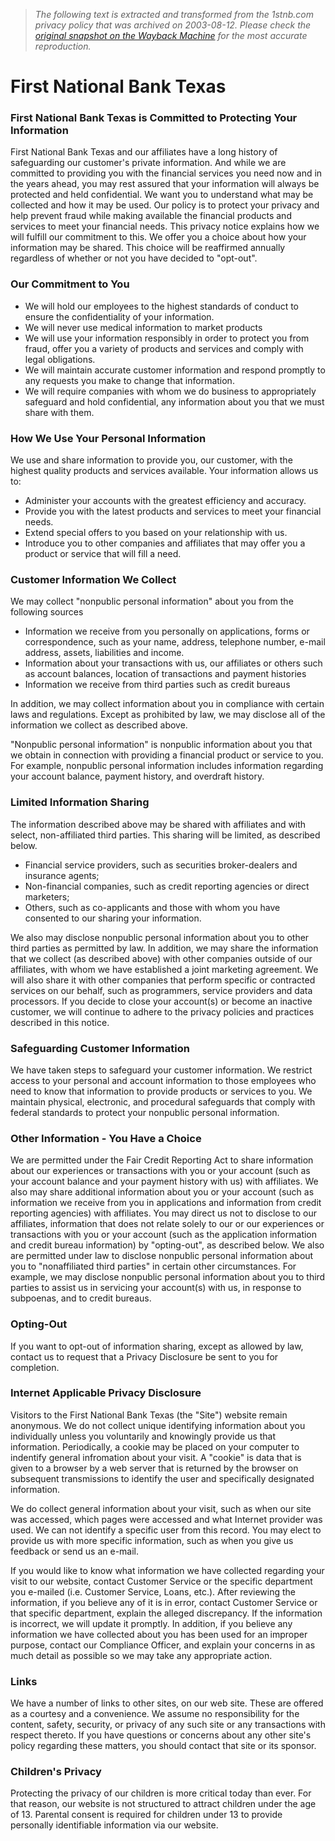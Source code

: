 > *The following text is extracted and transformed from the 1stnb.com privacy policy that was archived on 2003-08-12. Please check the [original snapshot on the Wayback Machine](https://web.archive.org/web/20030812012545id_/http%3A//1stnb.com/general/privacy.php) for the most accurate reproduction.*

# First National Bank Texas

### First National Bank Texas is Committed to Protecting Your Information

First National Bank Texas and our affiliates have a long history of safeguarding our customer's private information. And while we are committed to providing you with the financial services you need now and in the years ahead, you may rest assured that your information will always be protected and held confidential. We want you to understand what may be collected and how it may be used. Our policy is to protect your privacy and help prevent fraud while making available the financial products and services to meet your financial needs. This privacy notice explains how we will fulfill our commitment to this. We offer you a choice about how your information may be shared. This choice will be reaffirmed annually regardless of whether or not you have decided to "opt-out". 

### Our Commitment to You 

  * We will hold our employees to the highest standards of conduct to ensure the confidentiality of your information.
  * We will never use medical information to market products
  * We will use your information responsibly in order to protect you from fraud, offer you a variety of products and services and comply with legal obligations.
  * We will maintain accurate customer information and respond promptly to any requests you make to change that information.
  * We will require companies with whom we do business to appropriately safeguard and hold confidential, any information about you that we must share with them.



### How We Use Your Personal Information

We use and share information to provide you, our customer, with the highest quality products and services available. Your information allows us to: 

  * Administer your accounts with the greatest efficiency and accuracy.
  * Provide you with the latest products and services to meet your financial needs.
  * Extend special offers to you based on your relationship with us.
  * Introduce you to other companies and affiliates that may offer you a product or service that will fill a need.



### Customer Information We Collect

We may collect "nonpublic personal information" about you from the following sources 

  * Information we receive from you personally on applications, forms or correspondence, such as your name, address, telephone number, e-mail address, assets, liabilities and income.
  * Information about your transactions with us, our affiliates or others such as account balances, location of transactions and payment histories
  * Information we receive from third parties such as credit bureaus



In addition, we may collect information about you in compliance with certain laws and regulations. Except as prohibited by law, we may disclose all of the information we collect as described above. 

"Nonpublic personal information" is nonpublic information about you that we obtain in connection with providing a financial product or service to you. For example, nonpublic personal information includes information regarding your account balance, payment history, and overdraft history. 

### Limited Information Sharing 

The information described above may be shared with affiliates and with select, non-affiliated third parties. This sharing will be limited, as described below. 

  * Financial service providers, such as securities broker-dealers and insurance agents;
  * Non-financial companies, such as credit reporting agencies or direct marketers;
  * Others, such as co-applicants and those with whom you have consented to our sharing your information.



We also may disclose nonpublic personal information about you to other third parties as permitted by law. In addition, we may share the information that we collect (as described above) with other companies outside of our affiliates, with whom we have established a joint marketing agreement. We will also share it with other companies that perform specific or contracted services on our behalf, such as programmers, service providers and data processors. If you decide to close your account(s) or become an inactive customer, we will continue to adhere to the privacy policies and practices described in this notice. 

### Safeguarding Customer Information 

We have taken steps to safeguard your customer information. We restrict access to your personal and account information to those employees who need to know that information to provide products or services to you. We maintain physical, electronic, and procedural safeguards that comply with federal standards to protect your nonpublic personal information. 

### Other Information - You Have a Choice

We are permitted under the Fair Credit Reporting Act to share information about our experiences or transactions with you or your account (such as your account balance and your payment history with us) with affiliates. We also may share additional information about you or your account (such as information we receive from you in applications and information from credit reporting agencies) with affiliates. You may direct us not to disclose to our affiliates, information that does not relate solely to our or our experiences or transactions with you or your account (such as the application information and credit bureau information) by "opting-out", as described below. We also are permitted under law to disclose nonpublic personal information about you to "nonaffiliated third parties" in certain other circumstances. For example, we may disclose nonpublic personal information about you to third parties to assist us in servicing your account(s) with us, in response to subpoenas, and to credit bureaus. 

### Opting-Out 

If you want to opt-out of information sharing, except as allowed by law, contact us to request that a Privacy Disclosure be sent to you for completion. 

### Internet Applicable Privacy Disclosure

Visitors to the First National Bank Texas (the "Site") website remain anonymous. We do not collect unique identifying information about you individually unless you voluntarily and knowingly provide us that information. Periodically, a cookie may be placed on your computer to indentify general infromation about your visit. A "cookie" is data that is given to a browser by a web server that is returned by the browser on subsequent transmissions to identify the user and specifically designated information. 

We do collect general information about your visit, such as when our site was accessed, which pages were accessed and what Internet provider was used. We can not identify a specific user from this record. You may elect to provide us with more specific information, such as when you give us feedback or send us an e-mail. 

If you would like to know what information we have collected regarding your visit to our website, contact Customer Service or the specific department you e-mailed (i.e. Customer Service, Loans, etc.). After reviewing the information, if you believe any of it is in error, contact Customer Service or that specific department, explain the alleged discrepancy. If the information is incorrect, we will update it promptly. In addition, if you believe any information we have collected about you has been used for an improper purpose, contact our Compliance Officer, and explain your concerns in as much detail as possible so we may take any appropriate action. 

### Links

We have a number of links to other sites, on our web site. These are offered as a courtesy and a convenience. We assume no responsibility for the content, safety, security, or privacy of any such site or any transactions with respect thereto. If you have questions or concerns about any other site's policy regarding these matters, you should contact that site or its sponsor. 

### Children's Privacy

Protecting the privacy of our children is more critical today than ever. For that reason, our website is not structured to attract children under the age of 13. Parental consent is required for children under 13 to provide personally identifiable information via our website. 
